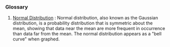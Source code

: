 ### Glossary

1. [Normal Distribution](https://en.wikipedia.org/wiki/Normal_distribution) : Normal distribution, also known as the Gaussian distribution, is a probability distribution that is symmetric about the mean, showing that data near the mean are more frequent in occurrence than data far from the mean. The normal distribution appears as a "bell curve" when graphed.
